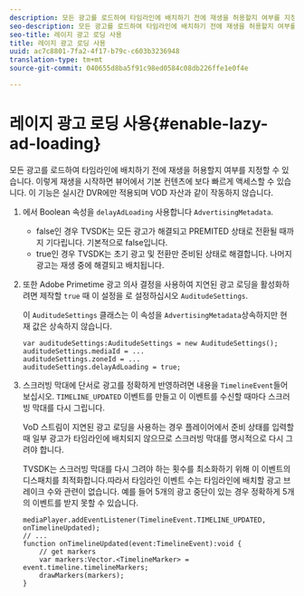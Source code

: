 ```yaml
---
description: 모든 광고를 로드하여 타임라인에 배치하기 전에 재생을 허용할지 여부를 지정할 수 있습니다. 이렇게 재생을 시작하면 뷰어에서 기본 컨텐츠에 보다 빠르게 액세스할 수 있습니다. 이 기능은 실시간 DVR에만 적용되며 VOD 자산과 같이 작동하지 않습니다.
seo-description: 모든 광고를 로드하여 타임라인에 배치하기 전에 재생을 허용할지 여부를 지정할 수 있습니다. 이렇게 재생을 시작하면 뷰어에서 기본 컨텐츠에 보다 빠르게 액세스할 수 있습니다. 이 기능은 실시간 DVR에만 적용되며 VOD 자산과 같이 작동하지 않습니다.
seo-title: 레이지 광고 로딩 사용
title: 레이지 광고 로딩 사용
uuid: ac7c8801-7fa2-4f17-b79c-c603b3236948
translation-type: tm+mt
source-git-commit: 040655d8ba5f91c98ed0584c08db226ffe1e0f4e

---
```



# 레이지 광고 로딩 사용{#enable-lazy-ad-loading}

모든 광고를 로드하여 타임라인에 배치하기 전에 재생을 허용할지 여부를 지정할 수 있습니다. 이렇게 재생을 시작하면 뷰어에서 기본 컨텐츠에 보다 빠르게 액세스할 수 있습니다. 이 기능은 실시간 DVR에만 적용되며 VOD 자산과 같이 작동하지 않습니다.

1. 에서 Boolean 속성을 `delayAdLoading` 사용합니다 `AdvertisingMetadata`.

   * false인 경우 TVSDK는 모든 광고가 해결되고 PREMITED 상태로 전환될 때까지 기다립니다. 기본적으로 false입니다.
   * true인 경우 TVSDK는 초기 광고 및 전환만 준비된 상태로 해결합니다. 나머지 광고는 재생 중에 해결되고 배치됩니다.

1. 또한 Adobe Primetime 광고 의사 결정을 사용하여 지연된 광고 로딩을 활성화하려면 제작할 `true` 때 이 설정을 로 설정하십시오 `AuditudeSettings`.

   이 `AuditudeSettings` 클래스는 이 속성을 `AdvertisingMetadata`상속하지만 현재 값은 상속하지 않습니다.

   ```
   var auditudeSettings:AuditudeSettings = new AuditudeSettings(); 
   auditudeSettings.mediaId = ... 
   auditudeSettings.zoneId = ... 
   auditudeSettings.delayAdLoading = true;
   ```

1. 스크러빙 막대에 단서로 광고를 정확하게 반영하려면 내용을 `TimelineEvent`들어보십시오. `TIMELINE_UPDATED` 이벤트를 만들고 이 이벤트를 수신할 때마다 스크러빙 막대를 다시 그립니다.

   VoD 스트림이 지연된 광고 로딩을 사용하는 경우 플레이어에서 준비 상태를 입력할 때 일부 광고가 타임라인에 배치되지 않으므로 스크러빙 막대를 명시적으로 다시 그려야 합니다.

   TVSDK는 스크러빙 막대를 다시 그려야 하는 횟수를 최소화하기 위해 이 이벤트의 디스패치를 최적화합니다.따라서 타임라인 이벤트 수는 타임라인에 배치할 광고 브레이크 수와 관련이 없습니다. 예를 들어 5개의 광고 중단이 있는 경우 정확하게 5개의 이벤트를 받지 못할 수 있습니다.

   ```
   mediaPlayer.addEventListener(TimelineEvent.TIMELINE_UPDATED, onTimelineUpdated); 
   // ... 
   function onTimelineUpdated(event:TimelineEvent):void { 
       // get markers 
       var markers:Vector.<TimelineMarker> = event.timeline.timelineMarkers; 
       drawMarkers(markers); 
   } 
   ```

